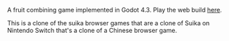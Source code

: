 A fruit combining game implemented in Godot 4.3. Play the web build [here](https://flyware.fi/melon/).

This is a clone of the suika browser games that are a clone of Suika on Nintendo Switch that's a clone of a Chinese browser game.
